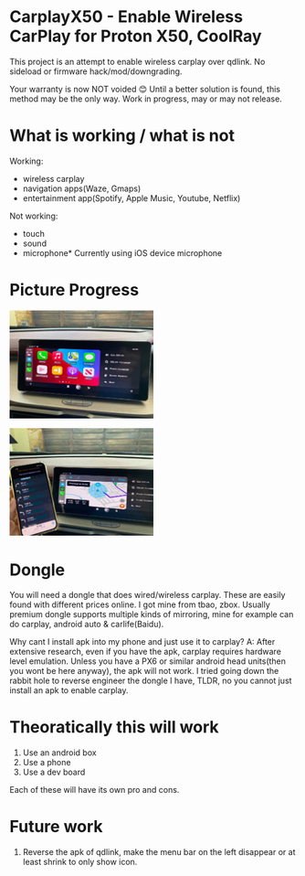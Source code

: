 # CarplayX50 - Enable Wireless CarPlay for Proton X50, CoolRay
This project is an attempt to enable wireless carplay over qdlink. No sideload or firmware hack/mod/downgrading.

Your warranty is now NOT voided 😊 Until a better solution is found, this method may be the only way. Work in progress, may or may not release.

# What is working / what is not
Working:
- wireless carplay
- navigation apps(Waze, Gmaps)
- entertainment app(Spotify, Apple Music, Youtube, Netflix)

Not working:
- touch
- sound
- microphone* Currently using iOS device microphone

# Picture Progress

[<img src="./img/1.jpg" width=50% height=50%/>](./img/1.jpg)

[<img src="./img/2.jpg" width=50% height=50%/>](./img/2.jpg)

# Dongle
You will need a dongle that does wired/wireless carplay. These are easily found with different prices online. I got mine from tbao, zbox.
Usually premium dongle supports multiple kinds of mirroring, mine for example can do carplay, android auto & carlife(Baidu).

Why cant I install apk into my phone and just use it to carplay?
A: After extensive research, even if you have the apk, carplay requires hardware level emulation. Unless you have a PX6 or similar android head units(then you wont be here anyway), the apk will not work. I tried going down the rabbit hole to reverse engineer the dongle I have, TLDR, no you cannot just install an apk to enable carplay.

# Theoratically this will work
1. Use an android box
1. Use a phone
1. Use a dev board

Each of these will have its own pro and cons.

# Future work
1. Reverse the apk of qdlink, make the menu bar on the left disappear or at least shrink to only show icon.